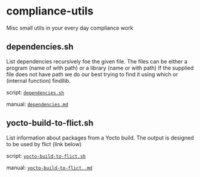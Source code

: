 # compliance-utils

Misc small utils in your every day compliance work

## dependencies.sh

List dependencies recursively foe the given file. The files can be
either a program (name of with path) or a library (name or with path)
If the supplied file does not have path we do our best trying to find
it using which or (internal function) findllib.

script: [```dependencies.sh``` ](https://github.com/vinland-technology/compliance-utils/blob/main/bin/dependencies.sh)

manual: [```dependencies.md``` ](dependencies.md)

## yocto-build-to-flict.sh

List information about packages from a Yocto build. The output is
designed to be used by flict (link below)

script: [```yocto-build-to-flict.sh``` ](https://github.com/vinland-technology/compliance-utils/blob/main/bin/yocto-build-to-flict.sh)

manual: [```yocto-build-to-flict..md``` ](yocto-build-to-flict..md)

